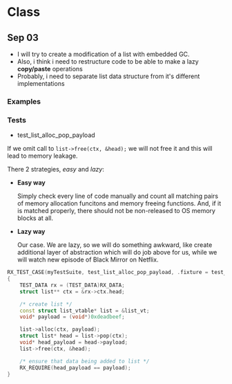 # Class

## Sep 03 

- I will try to create a modification of a list with embedded GC.
- Also, i think i need to restructure code to be able to make a lazy **copy/paste** operations
- Probably, i need to separate list data structure from it's different implementations

### Examples

### Tests 

- test_list_alloc_pop_payload

If we omit call to `list->free(ctx, &head);` we will not free it and this will lead to memory leakage. 

There 2 strategies, *easy* and *lazy*: 

- **Easy way**
    
    Simply check every line of code manually and count all matching pairs of memory allocation funcitons and memory freeing functions. And, if it is matched properly, there should not be non-released to OS memory blocks at all.

- **Lazy way**

    Our case. We are lazy, so we will do something awkward, like create additional layer of abstraction which will do job above for us, while we will watch new episode of Black Mirror on Netflix.

```c++
RX_TEST_CASE(myTestSuite, test_list_alloc_pop_payload, .fixture = test_fixture)
{
    TEST_DATA rx = (TEST_DATA)RX_DATA;
    struct list** ctx = &rx->ctx.head;

    /* create list */
    const struct list_vtable* list = &list_vt;
    void* payload = (void*)0xdeadbeef;

    list->alloc(ctx, payload);
    struct list* head = list->pop(ctx);
    void* head_payload = head->payload;
    list->free(ctx, &head);

    /* ensure that data being added to list */
    RX_REQUIRE(head_payload == payload);
}
```

